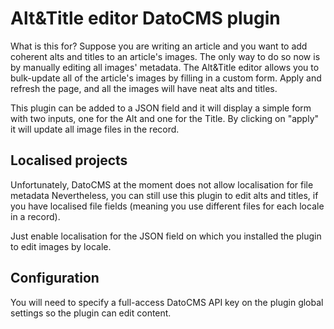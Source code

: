 # Alt&Title editor DatoCMS plugin

What is this for?
Suppose you are writing an article and you want to add
coherent alts and titles to an article's images.
The only way to do so now is by manually editing all images' metadata.
The Alt&Title editor allows you to bulk-update all of the article's images
by filling in a custom form.
Apply and refresh the page, and all the images will have neat alts and titles.

This plugin can be added to a JSON field
and it will display a simple form with two inputs,
one for the Alt and one for the Title.
By clicking on "apply" it will update all image files in the record.

## Localised projects

Unfortunately, DatoCMS at the moment does not allow localisation
for file metadata
Nevertheless, you can still use this plugin to edit
alts and titles, if you have localised file fields
(meaning you use different files for each locale in a record).

Just enable localisation for the JSON field on which you installed the plugin
to edit images by locale.

## Configuration

You will need to specify a full-access DatoCMS API key
on the plugin global settings so the plugin can edit content.
